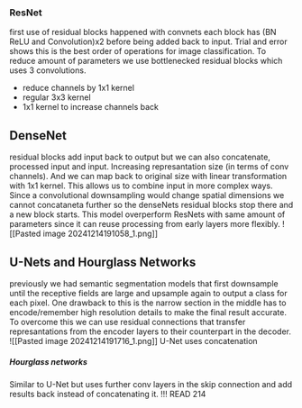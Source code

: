 ### ResNet
first use of residual blocks happened with convnets
each block has (BN ReLU and Convolution)x2 before being added back to input. Trial and error shows this is the best order of operations for image classification.
To reduce amount of parameters we use bottlenecked residual blocks
which uses 3 convolutions.
- reduce channels by 1x1 kernel
- regular 3x3 kernel
- 1x1 kernel to increase channels back

## DenseNet
residual blocks add input back to output but we can also concatenate, processed input and input. Increasing represantation size (in terms of conv channels). And we can map back to original size with linear transformation with 1x1 kernel. This allows us to combine input in more complex ways.
Since a convolutional downsampling would change spatial dimensions we cannot concataneta further so the denseNets residual blocks stop there and a new block starts.
This model overperform ResNets with same amount of parameters since it can reuse processing from early layers more flexibly.
![[Pasted image 20241214191058_1.png]]

## U-Nets and Hourglass Networks
previously we had semantic segmentation models that first downsample until the receptive fields are large and upsample again to output a class for each pixel.
One drawback to this is the narrow section in the middle has to encode/remember high resolution details to make the final result accurate.
To overcome this we can use residual connections that transfer represantations from the encoder layers to their counterpart in the decoder.
![[Pasted image 20241214191716_1.png]]
U-Net uses concatenation
##### Hourglass networks
Similar to U-Net but uses further conv layers in the skip connection and add results back instead of concatenating it. 
!!! READ 214


